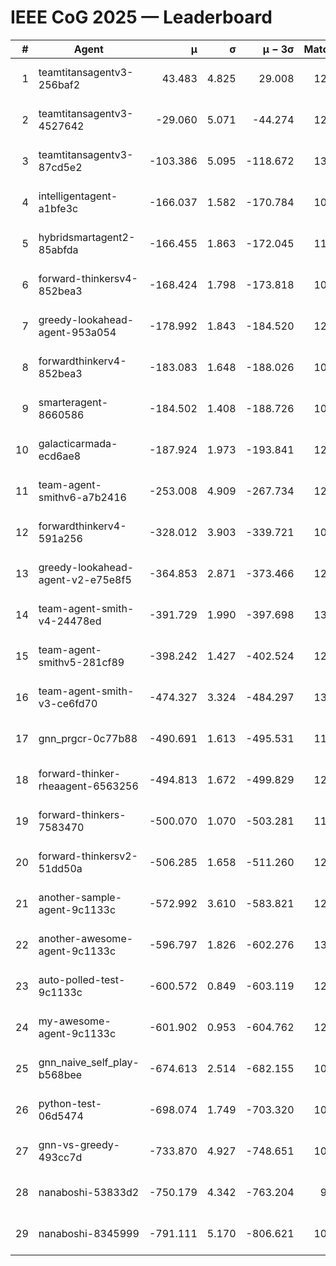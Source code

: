 # IEEE CoG 2025 — Leaderboard

| # | Agent | μ | σ | μ − 3σ | Matches | Updated |
|---:|---|---:|---:|---:|---:|---|
| 1 | teamtitansagentv3-256baf2 | 43.483 | 4.825 | 29.008 | 12620 | 2025-08-21 18:18 |
| 2 | teamtitansagentv3-4527642 | -29.060 | 5.071 | -44.274 | 12014 | 2025-08-21 18:18 |
| 3 | teamtitansagentv3-87cd5e2 | -103.386 | 5.095 | -118.672 | 13486 | 2025-08-21 18:18 |
| 4 | intelligentagent-a1bfe3c | -166.037 | 1.582 | -170.784 | 10394 | 2025-08-21 18:18 |
| 5 | hybridsmartagent2-85abfda | -166.455 | 1.863 | -172.045 | 11117 | 2025-08-21 18:18 |
| 6 | forward-thinkersv4-852bea3 | -168.424 | 1.798 | -173.818 | 10019 | 2025-08-21 18:18 |
| 7 | greedy-lookahead-agent-953a054 | -178.992 | 1.843 | -184.520 | 12060 | 2025-08-21 18:18 |
| 8 | forwardthinkerv4-852bea3 | -183.083 | 1.648 | -188.026 | 10082 | 2025-08-21 18:18 |
| 9 | smarteragent-8660586 | -184.502 | 1.408 | -188.726 | 10848 | 2025-08-21 18:18 |
| 10 | galacticarmada-ecd6ae8 | -187.924 | 1.973 | -193.841 | 12080 | 2025-08-21 18:18 |
| 11 | team-agent-smithv6-a7b2416 | -253.008 | 4.909 | -267.734 | 12180 | 2025-08-21 18:18 |
| 12 | forwardthinkerv4-591a256 | -328.012 | 3.903 | -339.721 | 10562 | 2025-08-21 18:18 |
| 13 | greedy-lookahead-agent-v2-e75e8f5 | -364.853 | 2.871 | -373.466 | 12460 | 2025-08-21 18:18 |
| 14 | team-agent-smith-v4-24478ed | -391.729 | 1.990 | -397.698 | 13002 | 2025-08-21 18:18 |
| 15 | team-agent-smithv5-281cf89 | -398.242 | 1.427 | -402.524 | 12860 | 2025-08-21 18:18 |
| 16 | team-agent-smith-v3-ce6fd70 | -474.327 | 3.324 | -484.297 | 13542 | 2025-08-21 18:18 |
| 17 | gnn_prgcr-0c77b88 | -490.691 | 1.613 | -495.531 | 11490 | 2025-08-21 18:18 |
| 18 | forward-thinker-rheaagent-6563256 | -494.813 | 1.672 | -499.829 | 12168 | 2025-08-21 18:18 |
| 19 | forward-thinkers-7583470 | -500.070 | 1.070 | -503.281 | 11740 | 2025-08-21 18:18 |
| 20 | forward-thinkersv2-51dd50a | -506.285 | 1.658 | -511.260 | 12368 | 2025-08-21 18:18 |
| 21 | another-sample-agent-9c1133c | -572.992 | 3.610 | -583.821 | 12640 | 2025-08-21 18:18 |
| 22 | another-awesome-agent-9c1133c | -596.797 | 1.826 | -602.276 | 13120 | 2025-08-21 18:18 |
| 23 | auto-polled-test-9c1133c | -600.572 | 0.849 | -603.119 | 12040 | 2025-08-21 18:18 |
| 24 | my-awesome-agent-9c1133c | -601.902 | 0.953 | -604.762 | 12700 | 2025-08-21 18:18 |
| 25 | gnn_naive_self_play-b568bee | -674.613 | 2.514 | -682.155 | 10100 | 2025-08-21 18:18 |
| 26 | python-test-06d5474 | -698.074 | 1.749 | -703.320 | 10400 | 2025-08-21 18:18 |
| 27 | gnn-vs-greedy-493cc7d | -733.870 | 4.927 | -748.651 | 10060 | 2025-08-21 18:18 |
| 28 | nanaboshi-53833d2 | -750.179 | 4.342 | -763.204 | 9800 | 2025-08-21 18:18 |
| 29 | nanaboshi-8345999 | -791.111 | 5.170 | -806.621 | 10250 | 2025-08-21 18:18 |
